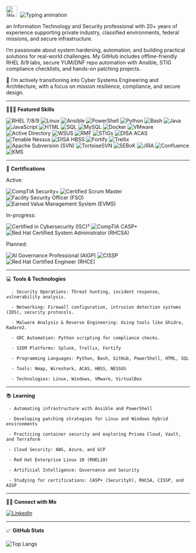 <p align="left">
  <img src="https://media.giphy.com/media/hvRJCLFzcasrR4ia7z/giphy.gif" width="30px" alt="Waving Hand">&nbsp;
  <img src="https://readme-typing-svg.demolab.com?font=Fira+Code&size=24&pause=1000&color=7F56D9&center=false&vCenter=true&width=450&lines=Hello+there%2C+I'm+Cleola" alt="Typing animation" />
</p>

an Information Technology and Security professional with 20+ years of experience supporting private industry, classified environments, federal missions, and secure infrastructure.

I’m passionate about system hardening, automation, and building practical solutions for real-world challenges. My GitHub includes offline-friendly RHEL 8/9 labs, secure YUM/DNF repo automation with Ansible, STIG compliance checklists, and hands-on patching projects.



🚀 I’m actively transitioning into Cyber Systems Engineering and Architecture, with a focus on mission resilience, compliance, and secure design.

---
 
👩🏽‍💻 **Featured Skills**

![RHEL 7/8/9](https://img.shields.io/badge/RHEL%207%2F8%2F9-E00?style=for-the-badge&logo=redhat&logoColor=white)
![Linux](https://img.shields.io/badge/Linux-FCC624?style=for-the-badge&logo=linux&logoColor=black)
![Ansible](https://img.shields.io/badge/Ansible-EE0000?style=for-the-badge&logo=ansible&logoColor=white)
![PowerShell](https://img.shields.io/badge/PowerShell-5391FE?style=for-the-badge&logo=powershell&logoColor=white)
![Python](https://img.shields.io/badge/Python-3776AB?style=for-the-badge&logo=python&logoColor=white)
![Bash](https://img.shields.io/badge/Bash-4EAA25?style=for-the-badge&logo=gnubash&logoColor=white)
![Java](https://img.shields.io/badge/Java-007396?style=for-the-badge&logo=openjdk&logoColor=white)
![JavaScript](https://img.shields.io/badge/JavaScript-F7DF1E?style=for-the-badge&logo=javascript&logoColor=black)
![HTML](https://img.shields.io/badge/HTML5-E34F26?style=for-the-badge&logo=html5&logoColor=white)
![SQL](https://img.shields.io/badge/SQL-4479A1?style=for-the-badge&logo=databricks&logoColor=white)
![MySQL](https://img.shields.io/badge/MySQL-4479A1?style=for-the-badge&logo=mysql&logoColor=white)
![Docker](https://img.shields.io/badge/Docker-2496ED?style=for-the-badge&logo=docker&logoColor=white)
![VMware](https://img.shields.io/badge/VMware-607078?style=for-the-badge&logo=vmware&logoColor=white)
![Active Directory](https://img.shields.io/badge/Active%20Directory-0078D4?style=for-the-badge&logo=windows&logoColor=white)
![WSUS](https://img.shields.io/badge/WSUS-0078D4?style=for-the-badge&logo=windows&logoColor=white)
![RMF](https://img.shields.io/badge/RMF%20(NIST)-005A9C?style=for-the-badge&logo=nist&logoColor=white)
![STIGs](https://img.shields.io/badge/STIGs-Compliance-brightgreen?style=for-the-badge&logo=checkmarx&logoColor=white)
![DISA ACAS](https://img.shields.io/badge/DISA%20ACAS-NetworkScan-blue?style=for-the-badge&logo=nessus&logoColor=white)
![Tenable Nessus](https://img.shields.io/badge/Tenable%20Nessus-007C91?style=for-the-badge&logo=tenable&logoColor=white)
![DISA HBSS](https://img.shields.io/badge/DISA%20HBSS-HostSecurity-brightgreen?style=for-the-badge&logo=mcafee&logoColor=white)
![Fortify](https://img.shields.io/badge/Fortify-StaticScan-blue?style=for-the-badge&logo=fortinet&logoColor=white)
![Trellix](https://img.shields.io/badge/Trellix-CyberDefense-5E5E5E?style=for-the-badge&logo=trello&logoColor=white)
![Apache Subversion (SVN)](https://img.shields.io/badge/Apache%20SVN-809CC9?style=for-the-badge&logo=apache&logoColor=white)
![TortoiseSVN](https://img.shields.io/badge/TortoiseSVN-VersionControl-4C9ED9?style=for-the-badge&logo=subversion&logoColor=white)
![SEBoK](https://img.shields.io/badge/Systems%20Engineering%20Body%20of%20Knowledge%20(SEBoK)-orange?style=for-the-badge&logo=readthedocs&logoColor=white)
![JIRA](https://img.shields.io/badge/JIRA-0052CC?style=for-the-badge&logo=jira&logoColor=white)
![Confluence](https://img.shields.io/badge/Confluence-172B4D?style=for-the-badge&logo=confluence&logoColor=white)
![KMS](https://img.shields.io/badge/KMS%20Host-Configuration-grey?style=for-the-badge&logo=microsoft&logoColor=white)


---


💼 **Certifications**   

Active:

![CompTIA Security+](https://img.shields.io/badge/CompTIA%20Security%2B-CE-red?style=for-the-badge&logo=comptia&logoColor=white)
![Certified Scrum Master](https://img.shields.io/badge/Scrum%20Master-CSM-brightgreen?style=for-the-badge&logo=scrumalliance&logoColor=white)
![Facility Security Officer (FSO)](https://img.shields.io/badge/Facility%20Security%20Officer%20(FSO)-Possessing-003087?style=for-the-badge&logo=unitedstatesdepartmentofdefense&logoColor=white)
![Earned Value Management System (EVMS)](https://img.shields.io/badge/Earned%20Value%20Management%20System%20(EVMS)-6A1B9A?style=for-the-badge&logo=chartdotjs&logoColor=white)


In-progress:

![Certified in Cybersecurity (ISC)²](https://img.shields.io/badge/ISC²%20Certified%20in%20Cybersecurity-informational?style=for-the-badge&logo=isc2&logoColor=white)
![CompTIA CASP+](https://img.shields.io/badge/CompTIA%20CASP%2B%20(Security%20X)-red?style=for-the-badge&logo=comptia&logoColor=white)
![Red Hat Certified System Administrator (RHCSA)](https://img.shields.io/badge/Red%20Hat%20Certified%20System%20Administrator%20(RHCSA)-EE0000?style=for-the-badge&logo=redhat&logoColor=white)


Planned:

![AI Governance Professional (AIGP)](https://img.shields.io/badge/AI%20Governance%20Professional%20(AIGP)-yellow?style=for-the-badge&logo=openai&logoColor=black)
![CISSP](https://img.shields.io/badge/CISSP-004B50?style=for-the-badge&logo=isc2&logoColor=white)
![Red Hat Certified Engineer (RHCE)](https://img.shields.io/badge/Red%20Hat%20Certified%20Engineer%20(RHCE)-EE0000?style=for-the-badge&logo=redhat&logoColor=white)


---

💻 **Tools & Technologies**


      - Security Operations: Threat hunting, incident response, vulnerability analysis.

      - Networking: Firewall configuration, intrusion detection systems (IDS), security protocols.

      - Malware Analysis & Reverse Engineering: Using tools like Ghidra, Radare2.

      - GRC Automation: Python scripting for compliance checks.

      - SIEM Platforms: Splunk, Trellix, Fortify

      - Programming Languages: Python, Bash, GitHub, PowerShell, HTML, SQL

      - Tools: Nmap, Wireshark, ACAS, HBSS, NESSUS

      - Technologies: Linux, Windows, VMware, VirtualBox

---       


📚 **Learning**

     - Automating infrastructure with Ansible and PowerShell

     - Developing patching strategies for Linux and Windows hybrid environments

     - Practicing container security and exploring Prisma Cloud, Vault, and Terraform

     - Cloud Security: AWS, Azure, and GCP

     - Red Hat Enterprise Linux 10 (RHEL10)
      
     - Artificial Intelligence: Governance and Security

     - Studying for certifications: CASP+ (SecurityX), RHCSA, CISSP, and AIGP

---


🤝🏾 **Connect with Me**  



[![LinkedIn](https://img.shields.io/badge/LinkedIn-0077B5?style=for-the-badge&logo=linkedin&logoColor=white)](https://www.linkedin.com/in/cleola-bostic/)



---


📈 **GitHub Stats**

![Top Langs](https://github-readme-stats.vercel.app/api/top-langs/?username=cbostic25&layout=compact&theme=radical)


<!--
**cbostic25/cbostic25** is a ✨ _special_ ✨ repository because its `README.md` (this file) appears on your GitHub profile.


